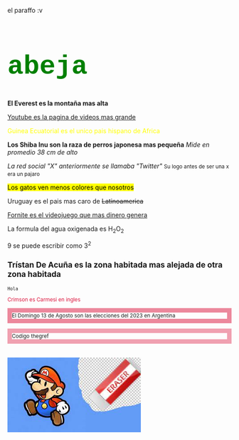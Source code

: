 <html>
<head>
<title> trabajardox </title>
</head>
<body>
<p> el paraffo :v </p>
<h1 style="color:green; font-size:60px; font-family: 'Courier New', Courier, monospace;">abeja</h1>
  <p><b>El Everest es la montaña mas alta</b></p>
  <a href="https://www.youtube.com" target="_blank">Youtube es la pagina de videos mas grande</a>
  <p style='color:yellow'>Guinea Ecuatorial es el unico pais hispano de Africa</p>
  <p><strong>Los Shiba Inu son la raza de perros japonesa mas pequeña</strong> <i>Mide en promedio 38 cm de alto</i></p>
   <p><em>La red social "X" anteriormente se llamaba "Twitter"</em>  <small>Su logo antes de ser una x era un pajaro</small></p>
   <p><mark>Los gatos ven menos colores que nosotros</mark></p>
   <p>Uruguay es el pais mas caro de <del>Latinoamerica</del></p>
   <p><ins>Fornite es el videojuego que mas dinero genera</ins></p> 
  La formula del agua oxigenada es H<sub>2</sub>O<sub>2</sub></p>
  9 se puede escribir como 3<sup>2
  <h2>Trístan De Acuña es la zona habitada mas alejada de otra zona habitada</h2>
  <p><code>Hola</code> 
    <p style="color:crimson">
    Crimson es Carmesi en ingles</p>
    <p style="border: 10px solid rgba(220,20,60,.5)">
        El Domingo 13 de Agosto son las elecciones del 2023 en Argentina
    </p>
    <p style="border:10px solid hsla(348,83%,47%,0.4)">
    Codigo thegref
     </p>
  </br>
    <img src="img/descarga.jfif" alt="la imagen">
</body>
